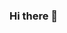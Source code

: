 ### Hi there 👋

<!--
**Henry-Candeias/Henry-Candeias** is a ✨ _special_ ✨ repository because its `README.md` (this file) appears on your GitHub profile.

Here are some ideas to get you started:

- 🔭 I’m currently working on ...
- 🌱 I’m currently learning the fundamentals of data science.
- 👯 I’m looking to collaborate on any data science projects.
- 🤔 I’m looking for help with building my coding skills.
- 💬 Ask me about my prior work experience.
- 📫 How to reach me: hcandeias294@gmail.com
- 😄 Pronouns: he/him
- ⚡ Fun fact: 
-->
